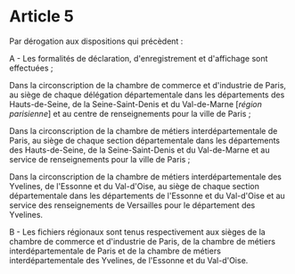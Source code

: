 # Article 5

Par dérogation aux dispositions qui précèdent :

A - Les formalités de déclaration, d'enregistrement et d'affichage sont effectuées ;

Dans la circonscription de la chambre de commerce et d'industrie de Paris, au siège de chaque délégation départementale dans les départements des Hauts-de-Seine, de la Seine-Saint-Denis et du Val-de-Marne [*région parisienne*] et au centre de renseignements pour la ville de Paris ;

Dans la circonscription de la chambre de métiers interdépartementale de Paris, au siège de chaque section départementale dans les départements des Hauts-de-Seine, de la Seine-Saint-Denis et du Val-de-Marne et au service de renseignements pour la ville de Paris ;

Dans la circonscription de la chambre de métiers interdépartementale des Yvelines, de l'Essonne et du Val-d'Oise, au siège de chaque section départementale dans les départements de l'Essonne et du Val-d'Oise et au service des renseignements de Versailles pour le département des Yvelines.

B - Les fichiers régionaux sont tenus respectivement aux sièges de la chambre de commerce et d'industrie de Paris, de la chambre de métiers interdépartementale de Paris et de la chambre de métiers interdépartementale des Yvelines, de l'Essonne et du Val-d'Oise.
